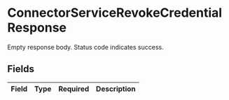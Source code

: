 # ConnectorServiceRevokeCredentialResponse

 Empty response body. Status code indicates success.



## Fields

| Field       | Type        | Required    | Description |
| ----------- | ----------- | ----------- | ----------- |